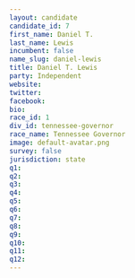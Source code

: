```yaml
---
layout: candidate
candidate_id: 7
first_name: Daniel T.
last_name: Lewis
incumbent: false
name_slug: daniel-lewis
title: Daniel T. Lewis
party: Independent
website: 
twitter: 
facebook: 
bio: 
race_id: 1
div_id: tennessee-governor
race_name: Tennessee Governor
image: default-avatar.png
survey: false
jurisdiction: state
q1: 
q2: 
q3: 
q4: 
q5: 
q6: 
q7: 
q8: 
q9: 
q10: 
q11: 
q12: 
---
```

